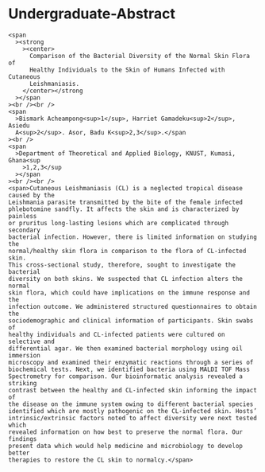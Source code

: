 # Undergraduate-Abstract


    <span
      ><strong
        ><center>
          Comparison of the Bacterial Diversity of the Normal Skin Flora of
          Healthy Individuals to the Skin of Humans Infected with Cutaneous
          Leishmaniasis.
        </center></strong
      ></span
    ><br /><br />
    <span
      >Bismark Acheampong<sup>1</sup>, Harriet Gamadeku<sup>2</sup>, Asiedu
      A<sup>2</sup>. Asor, Badu K<sup>2,3</sup>.</span
    ><br />
    <span
      >Department of Theoretical and Applied Biology, KNUST, Kumasi, Ghana<sup
        >1,2,3</sup
      ></span
    ><br /><br />
    <span>Cutaneous Leishmaniasis (CL) is a neglected tropical disease caused by the
    Leishmania parasite transmitted by the bite of the female infected
    phlebotomine sandfly. It affects the skin and is characterized by painless
    or pruritus long-lasting lesions which are complicated through secondary
    bacterial infection. However, there is limited information on studying the
    normal/healthy skin flora in comparison to the flora of CL-infected skin.
    This cross-sectional study, therefore, sought to investigate the bacterial
    diversity on both skins. We suspected that CL infection alters the normal
    skin flora, which could have implications on the immune response and the
    infection outcome. We administered structured questionnaires to obtain the
    sociodemographic and clinical information of participants. Skin swabs of
    healthy individuals and CL-infected patients were cultured on selective and
    differential agar. We then examined bacterial morphology using oil immersion
    microscopy and examined their enzymatic reactions through a series of
    biochemical tests. Next, we identified bacteria using MALDI TOF Mass
    Spectrometry for comparison. Our bioinformatic analysis revealed a striking
    contrast between the healthy and CL-infected skin informing the impact of
    the disease on the immune system owing to different bacterial species
    identified which are mostly pathogenic on the CL-infected skin. Hosts’
    intrinsic/extrinsic factors noted to affect diversity were next tested which
    revealed information on how best to preserve the normal flora. Our findings
    present data which would help medicine and microbiology to develop better
    therapies to restore the CL skin to normalcy.</span>

    
